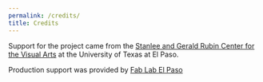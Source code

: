 ```yaml
---
permalink: /credits/
title: Credits
---
```

Support for the project came from the [Stanlee and Gerald Rubin Center for the Visual Arts](http://rubin.utep.edu/) at the University of Texas at El Paso.  

Production support was provided by [Fab Lab El Paso](http://fablabelpaso.org/)
